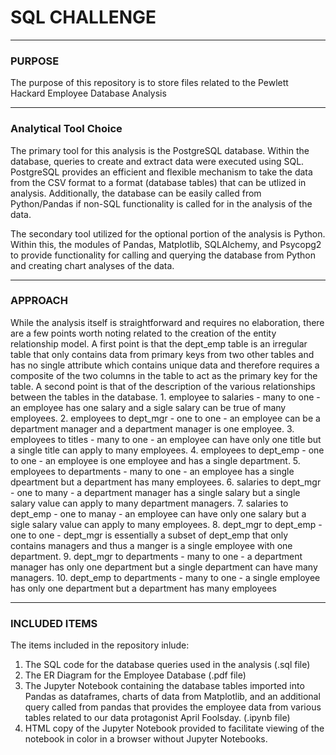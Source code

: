 # SQL CHALLENGE
______
### PURPOSE 
The purpose of this repository is to store files related to the Pewlett Hackard Employee Database Analysis 
_____
### Analytical Tool Choice 
The primary tool for this analysis is the PostgreSQL database.  Within the database, queries to create and extract data were executed using SQL.  PostgreSQL provides an efficient and flexible mechanism to take the data from the CSV format to a format (database tables) that can be utlized in analysis.  Additionally, the database can be easily called from Python/Pandas if non-SQL functionality is called for in the analysis of the data.  

The secondary tool utilized for the optional portion of the analysis is Python.  Within this, the modules of Pandas, Matplotlib, SQLAlchemy, and Psycopg2 to provide functionality for calling and querying the database from Python and creating chart analyses of the data.  
____
### APPROACH
While the analysis itself is straightforward and requires no elaboration, there are a few points worth noting related to the creation of the entity relationship model.  A first point is that the dept_emp table is an irregular table that only contains data from primary keys from two other tables and has no single attribute which contains unique data and therefore requires a composite of the two columns in the table to act as the primary key for the table.  A second point is that of the description of the various relationships between the tables in the database.  1. employee to salaries  - many to one - an employee has one salary and a sigle salary can be true of many employees. 2.  employees to dept_mgr - one to one - an employee can be a department manager and a department manager is one employee. 3.  employees to titles - many to one - an employee can have only one title but a single title can apply to many employees. 4. employees to dept_emp - one to one - an employee is one employee and has a single department. 5. employees to departments - many to one - an employee has a single dpeartment but a department has many employees. 6. salaries to dept_mgr - one to many - a department manager has a single salary but a single salary value can apply to many department managers.  7. salaries to dept_emp - one to manay - an employee can have only one salary but a sigle salary value can apply to many employees. 8. dept_mgr to dept_emp - one to one - dept_mgr is essentially a subset of dept_emp that only contains managers and thus a manger is a single employee with one department. 9. dept_mgr to departments - many to one - a department manager has only one department but a single department can have many managers. 10. dept_emp to departments - many to one - a single employee has only one department but a department has many employees
___________
### INCLUDED ITEMS
The items included in the repository inlude:
1.  The SQL code for the database queries used in the analysis (.sql file)
2.  The ER Diagram for the Employee Database (.pdf file)
3.  The Jupyter Notebook containing the database tables imported into Pandas as dataframes, charts of data from Matplotlib, and an additional query called from pandas that provides the employee data from various tables related to our data protagonist April Foolsday.  (.ipynb file)
4. HTML copy of the Jupyter Notebook provided to facilitate viewing of the notebook in color in a browser without Jupyter Notebooks.  